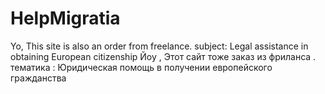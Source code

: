 # HelpMigratia
Yo, This site is also an order from freelance. subject: Legal assistance in obtaining European citizenship   Йоу , Этот сайт тоже заказ из фриланса . тематика : Юридическая помощь в получении европейского гражданства

